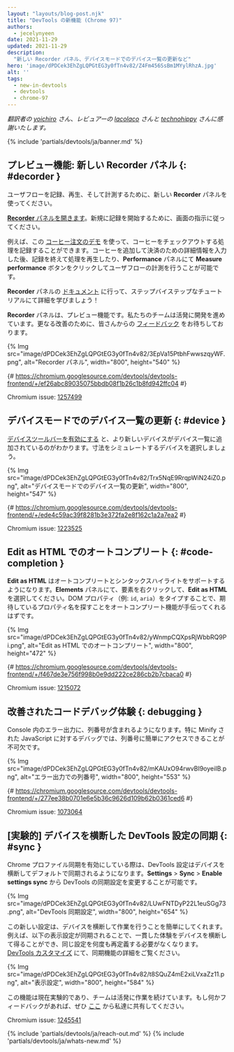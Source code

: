 ```yaml
---
layout: "layouts/blog-post.njk"
title: "DevTools の新機能 (Chrome 97)"
authors:
  - jecelynyeen
date: 2021-11-29
updated: 2021-11-29
description:
  "新しい Recorder パネル、デバイスモードでのデバイス一覧の更新など"
hero: 'image/dPDCek3EhZgLQPGtEG3y0fTn4v82/Z4Fm456SsBm1MYylRhzA.jpg'
alt: ''
tags:
  - new-in-devtools
  - devtools
  - chrome-97
---
```


*翻訳者の [yoichiro](https://github.com/yoichiro) さん、レビュアーの [lacolaco](https://github.com/lacolaco) さんと [technohippy](https://github.com/technohippy) さんに感謝いたします。*

{% include 'partials/devtools/ja/banner.md' %}


<!-- ## Preview feature: New Recorder panel {: #recorder } -->
## プレビュー機能: 新しい Recorder パネル {: #decorder }

<!-- Use the new **Recorder** panel to record, replay and measure user flows.  -->
ユーザフローを記録、再生、そして計測するために、新しい **Recorder** パネルを使ってください。

<!-- [Open the **Recorder** panel](/docs/devtools/recorder/#open). Follow the instructions on screen to start a new recording.  -->
[**Recorder** パネルを開きます](/docs/devtools/recorder/#open)。新規に記録を開始するために、画面の指示に従ってください。

<!-- For example, you can record the coffee checkout process with this [coffee ordering demo](https://coffee-cart.netlify.app/) application. After adding a coffee and filling out payment details, you can end the recording, replay the process or click on the **Measure performance** button to measure the user flow in the **Performance** panel. -->
例えば、この [コーヒー注文のデモ](https://coffee-cart.netlify.app/) を使って、コーヒーをチェックアウトする処理を記録することができます。コーヒーを追加して決済のための詳細情報を入力した後、記録を終えて処理を再生したり、**Performance** パネルにて **Measure performance** ボタンをクリックしてユーザフローの計測を行うことが可能です。

<!-- Go to the **Recorder** panel [documentation](/docs/devtools/recorder/) to learn more with the step-by-step tutorial! -->
**Recorder** パネルの [ドキュメント](/docs/devtools/recorder/) に行って、ステップバイステップなチュートリアルにて詳細を学びましょう！

<!-- The **Recorder** panel is a preview feature. Our team is still actively working on it and we are looking for your [feedback](https://goo.gle/recorder-feedback) for further enhancements. -->
**Recorder** パネルは、プレビュー機能です。私たちのチームは活発に開発を進めています。更なる改善のために、皆さんからの [フィードバック](https://goo.gle/recorder-feedback) をお待ちしております。

{% Img src="image/dPDCek3EhZgLQPGtEG3y0fTn4v82/3EpVa15PtbhFwwszqyWF.png", alt="Recorder パネル", width="800", height="540" %}

{# https://chromium.googlesource.com/devtools/devtools-frontend/+/ef26abc89035075bbdb08f1b26c1b8fd942ffc04 #}

Chromium issue: [1257499](https://crbug.com/1257499)


<!-- ## Refresh device list in Device Mode {: #device } -->
## デバイスモードでのデバイス一覧の更新 {: #device }

<!-- [Enabling the Device Toolbar](/docs/devtools/device-mode#viewport), more modern devices are now added in the device list. Select a device to simulate its dimensions. -->
[デバイスツールバーを有効にする](/docs/devtools/device-mode#viewport) と、より新しいデバイスがデバイス一覧に追加されているのがわかります。寸法をシミュレートするデバイスを選択しましょう。

{% Img src="image/dPDCek3EhZgLQPGtEG3y0fTn4v82/Trx5NqE9RrqpWiN24iZ0.png", alt="デバイスモードでのデバイス一覧の更新", width="800", height="547" %}

{# https://chromium.googlesource.com/devtools/devtools-frontend/+/ede4c59ac39f8281b3e372fa2e8f162c1a2a7ea2 #}

Chromium issue: [1223525](https://crbug.com/1223525)


<!-- ## Autocomplete with Edit as HTML {: #code-completion } -->
## Edit as HTML でのオートコンプリート {: #code-completion }

<!-- The **Edit as HTML** UI now supports autocomplete and syntax highlights. In the **Elements** panel, right click on an element, and select  **Edit as HTML**. Try typing a DOM property (e.g. `id`, `aria`), the autocomplete should help you find the property name you're looking for. -->
**Edit as HTML** はオートコンプリートとシンタックスハイライトをサポートするようになります。**Elements** パネルにて、要素を右クリックして、**Edit as HTML** を選択してください。DOM プロパティ（例: `id`, `aria`）をタイプすることで、期待しているプロパティ名を探すことをオートコンプリート機能が手伝ってくれるはずです。

{% Img src="image/dPDCek3EhZgLQPGtEG3y0fTn4v82/yWnmpCQXpsRjWbbRQ9Pi.png", alt="Edit as HTML でのオートコンプリート", width="800", height="472" %}

{# https://chromium.googlesource.com/devtools/devtools-frontend/+/f467de3e756f998b0e9dd222ce286cb2b7cbaca0 #}

Chromium issue: [1215072](https://crbug.com/1215072)


<!-- ## Improved code debugging experience {: #debugging } -->
## 改善されたコードデバッグ体験 {: debugging }

<!-- Column numbers are now included in the output error in the Console. Having easy access to the column number is essential for debugging especially with minified JavaScript. -->
Console 内のエラー出力に、列番号が含まれるようになります。特に Minify された JavaScript に対するデバッグでは、列番号に簡単にアクセスできることが不可欠です。

{% Img src="image/dPDCek3EhZgLQPGtEG3y0fTn4v82/mKAUxO94rwvBI9oyeiIB.png", alt="エラー出力での列番号", width="800", height="553" %}

{# https://chromium.googlesource.com/devtools/devtools-frontend/+/277ee38b0701e6e5b36c9626d109b62b0361ced6 #}

Chromium issue: [1073064](https://crbug.com/1073064)


<!-- ## [Experimental] Syncing DevTools settings across devices {: #sync } -->
## [実験的] デバイスを横断した DevTools 設定の同期 {: #sync }

<!-- Your DevTools settings are now synced across devices by default when you turn on Chrome profile sync. You can change the DevTools sync settings via **Settings** > **Sync** > **Enable settings sync**. -->
Chrome プロファイル同期を有効にしている際は、DevTools 設定はデバイスを横断してデフォルトで同期されるようになります。**Settings** > **Sync** > **Enable settings sync** から DevTools の同期設定を変更することが可能です。

{% Img src="image/dPDCek3EhZgLQPGtEG3y0fTn4v82/LUwFNTDyP22L1euSGg73.png", alt="DevTools 同期設定", width="800", height="654" %}

<!-- This new setting makes it easier for you to work across devices. For example, the following appearance settings are synced so you have a consistent experience across devices and don’t need to re-define the same settings again. Learn more about the sync feature in [DevTools customization](/docs/devtools/customize/).  -->
この新しい設定は、デバイスを横断して作業を行うことを簡単にしてくれます。例えば、以下の表示設定が同期されることで、一貫した体験をデバイスを横断して得ることができ、同じ設定を何度も再定義する必要がなくなります。[DevTools カスタマイズ](/docs/devtools/customize/) にて、同期機能の詳細をご覧ください。

{% Img src="image/dPDCek3EhZgLQPGtEG3y0fTn4v82/t8SQuZ4mE2xiLVxaZz11.png", alt="表示設定", width="800", height="584" %}

<!-- This feature is experimental at the moment, the team is still actively working on it. If you have any feedback, please share with us [here](https://crbug.com/1245541) -->
この機能は現在実験的であり、チームは活発に作業を続けています。もし何かフィードバックがあれば、ぜひ [ここ](https://crbug.com/1245541) から私達に共有してください。

Chromium issue: [1245541](https://crbug.com/1245541)

{% include 'partials/devtools/ja/reach-out.md' %}
{% include 'partials/devtools/ja/whats-new.md' %}
